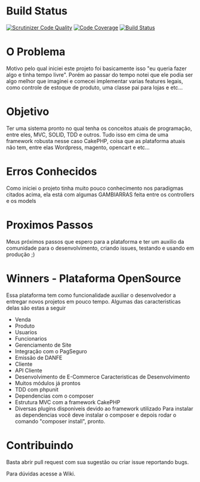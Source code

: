 Build Status
=======
[![Scrutinizer Code Quality](https://scrutinizer-ci.com/g/reginaldojunior/winners/badges/quality-score.png?b=master)](https://scrutinizer-ci.com/g/reginaldojunior/winners/?branch=master) [![Code Coverage](https://scrutinizer-ci.com/g/reginaldojunior/winners/badges/coverage.png?b=master)](https://scrutinizer-ci.com/g/reginaldojunior/winners/?branch=master) [![Build Status](https://scrutinizer-ci.com/g/reginaldojunior/winners/badges/build.png?b=master)](https://scrutinizer-ci.com/g/reginaldojunior/winners/build-status/master)

O Problema
=======
Motivo pelo qual iniciei este projeto foi basicamente isso "eu queria fazer algo e tinha tempo livre". Porém ao passar do tempo notei que ele podia ser algo melhor que imaginei e comecei implementar varias features legais, como controle de estoque de produto, uma classe pai para lojas e etc...

Objetivo
=======
Ter uma sistema pronto no qual tenha os conceitos atuais de programação, entre eles, MVC, SOLID, TDD e outros. Tudo isso em cima de uma framework robusta nesse caso CakePHP, coisa que as plataforma atuais não tem, entre elas Wordpress, magento, opencart e etc...

Erros Conhecidos
=======
Como iniciei o projeto tinha muito pouco conhecimento nos paradigmas citados acima, ela está com algumas GAMBIARRAS feita entre os controllers e os models

Proximos Passos
=======
Meus próximos passos que espero para a plataforma e ter um auxilio da comunidade para o desenvolvimento, criando issues, testando e usando em produção ;)

Winners - Plataforma OpenSource
=======
Essa plataforma tem como funcionalidade auxiliar o desenvolvedor a entregar novos projetos em pouco tempo.
Algumas das caracteristicas delas são estas a seguir
  - Venda
  - Produto
  - Usuarios
  - Funcionarios
  - Gerenciamento de Site
  - Integração com o PagSeguro
  - Emissão de DANFE
  - Cliente
  - API Cliente 
  - Desenvolvimento de E-Commerce 
Caracteristicas de Desenvolvimento
  - Muitos módulos já prontos
  - TDD com phpunit
  - Dependencias com o composer
  - Estrutura MVC com a framework CakePHP
  - Diversas plugins disponiveis devido ao framework utilizado
Para instalar as dependencias você deve instalar o composer e depois rodar o comando "composer install", pronto.

Contribuindo
=======
Basta abrir pull request com sua sugestão ou criar issue reportando bugs.


Para dúvidas acesse a Wiki.
